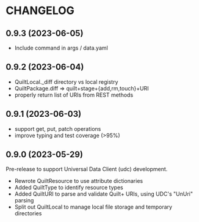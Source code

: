 # CHANGELOG

## 0.9.3 (2023-06-05)

- Include command in args / data.yaml

## 0.9.2 (2023-06-04)

- QuiltLocal._diff directory vs local registry
- QuiltPackage.diff => quilt+stage+{add,rm,touch}+URI
- properly return list of URIs from REST methods

## 0.9.1 (2023-06-03)

- support get, put, patch operations
- improve typing and test coverage (>95%)

## 0.9.0 (2023-05-29)

Pre-release to support Universal Data Client (udc) development.

- Rewrote QuiltResource to use attribute dictionaries
- Added QuiltType to identify resource types
- Added QuiltURI to parse and validate Quilt+ URIs, using UDC's "UnUri" parsing
- Split out QuiltLocal to manage local file storage and temporary directories

